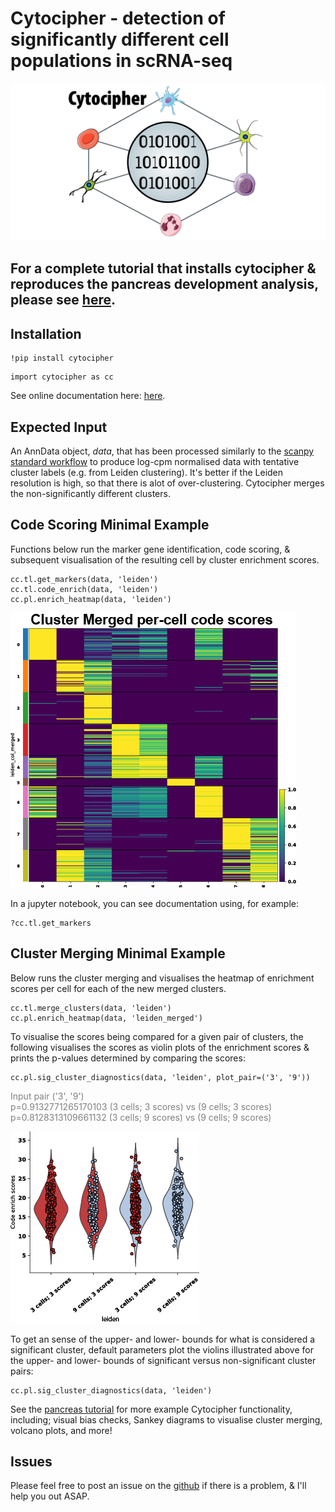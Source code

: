 # Cytocipher - detection of significantly different cell populations in scRNA-seq
![title](https://github.com/BradBalderson/Cytocipher/blob/main/img/cytocipher_icon.png?raw=true)

## For a complete tutorial that installs cytocipher & reproduces the pancreas development analysis, please see [here](https://github.com/BradBalderson/Cytocipher/tree/main/tutorials/cytocipher_pancreas.ipynb).

## Installation 

```
!pip install cytocipher
```
```
import cytocipher as cc
```

See online documentation here: [here](https://bradbalderson.github.io/Cytocipher/).

## Expected Input
An AnnData object, *data*, that has been processed similarly to the 
[scanpy standard workflow](https://scanpy-tutorials.readthedocs.io/en/latest/pbmc3k.html)
to produce log-cpm normalised data with tentative cluster labels 
(e.g. from Leiden clustering). It's better if the Leiden resolution is high,
 so that there is alot of over-clustering. 
 Cytocipher merges the non-significantly different clusters.

## Code Scoring Minimal Example
Functions below run the marker gene identification, code scoring, & 
subsequent visualisation of the resulting cell by cluster enrichment scores. 

```
cc.tl.get_markers(data, 'leiden')
cc.tl.code_enrich(data, 'leiden')
cc.pl.enrich_heatmap(data, 'leiden')
```
![title](https://github.com/BradBalderson/Cytocipher/blob/main/img/example_heatmap.png?raw=true)

In a jupyter notebook, you can see documentation using, for example:

```
?cc.tl.get_markers
```

## Cluster Merging Minimal Example
Below runs the cluster merging and visualises the heatmap of enrichment 
scores per cell for each of the new merged clusters.

```
cc.tl.merge_clusters(data, 'leiden')
cc.pl.enrich_heatmap(data, 'leiden_merged')
```

To visualise the scores being compared for a given pair of clusters,
the following visualises the scores as violin plots of the enrichment scores
& prints the p-values determined by comparing the scores:

```
cc.pl.sig_cluster_diagnostics(data, 'leiden', plot_pair=('3', '9'))
```
<span style="color:grey">
Input pair ('3', '9')<br />
p=0.9132771265170103 (3 cells; 3 scores) vs (9 cells; 3 scores)<br />
p=0.8128313109661132 (3 cells; 9 scores) vs (9 cells; 9 scores)<br />
</span>

![title](https://github.com/BradBalderson/Cytocipher/blob/main/img/enrichscore_violin_example.png?raw=true)

To get an sense of the upper- and lower- bounds for what is considered
a significant cluster, default parameters plot the violins illustrated above 
for the upper- and lower- bounds of
significant versus non-significant cluster pairs:

```
cc.pl.sig_cluster_diagnostics(data, 'leiden')
```

See the [pancreas tutorial](https://github.com/BradBalderson/Cytocipher/tree/main/tutorials/cytocipher_pancreas.ipynb) 
for more example Cytocipher functionality, including; visual bias checks, 
Sankey diagrams to visualise cluster merging, volcano plots, and more!

## Issues
Please feel free to post an issue on the [github](https://github.com/BradBalderson/Cytocipher/issues) 
if there is a problem, & I'll help you out ASAP.
